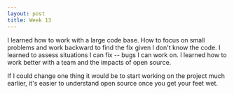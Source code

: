 ```yaml
---
layout: post
title: Week 13
---
```


I learned how to work with a large code base. How to focus on small problems and work backward to find the fix given I don't know the code. I learned to assess situations I can fix -- bugs I can work on. I learned how to work better with a team and the impacts of open source. 

If I could change one thing it would be to start working on the project much earlier, it's easier to understand open source once you get your feet wet. 


